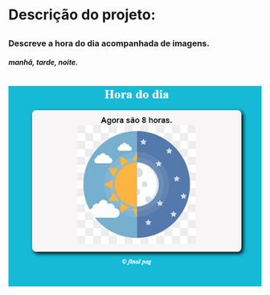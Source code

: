 # Descrição do  projeto:
##

### Descreve a hora do dia acompanhada de imagens.
#####  manhã, tarde, noite.
####
#
![](imagem/proheto_horas_dia.gif)
